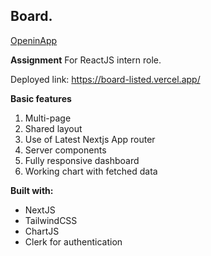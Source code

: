 ## Board.

[OpeninApp](https://openinapp.com/)

**Assignment**
For ReactJS intern role.

Deployed link: https://board-listed.vercel.app/

**Basic features**

1. Multi-page
2. Shared layout
3. Use of Latest Nextjs App router
4. Server components
5. Fully responsive dashboard
6. Working chart with fetched data

**Built with:**

- NextJS
- TailwindCSS
- ChartJS
- Clerk for authentication

